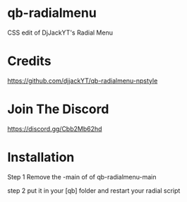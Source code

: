 # qb-radialmenu
CSS edit of DjJackYT's Radial Menu

# Credits
https://github.com/djjackYT/qb-radialmenu-npstyle

# Join The Discord
https://discord.gg/Cbb2Mb62hd

# Installation
Step 1 Remove the -main of of qb-radialmenu-main

step 2 put it in your [qb] folder and restart your radial script
